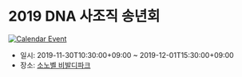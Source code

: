 # 2019 DNA 사조직 송년회

[![Calendar Event](https://img.shields.io/badge/Calendar-%F0%9F%93%85-blue)](./event.ics)

- 일시: 2019-11-30T10:30:00+09:00 ~ 2019-12-01T15:30:00+09:00
- 장소: [소노벨 비발디파크](https://store.naver.com/attractions/detail?entry=plt&id=13139708)
